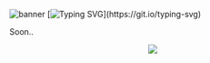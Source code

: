 ![banner](https://cdn.discordapp.com/attachments/1157704932087058644/1159061394562490431/Ak1Xc36338M.jpg?ex=651e838a&is=651d320a&hm=7afeef9a534785a3fd01a068b23b2418946138d7aecda6215e035d2d96cf14a7&)
[![Typing SVG](https://readme-typing-svg.demolab.com?font=Fira+Code&weight=500&size=100&duration=3000&pause=1000&color=251B1B&background=040404&center=true&vCenter=true&repeat=false&width=4110&height=400&lines=Hello%2C+world!+I'm+oneitss.)](https://git.io/typing-svg)

Soon..

<p align="center"><img align="center" src="https://profile-counter.glitch.me/{oneitss}/count.svg" /></p> 